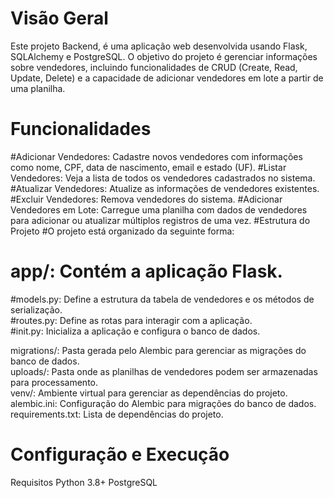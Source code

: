# Visão Geral
Este projeto Backend, é uma aplicação web desenvolvida usando Flask, SQLAlchemy e PostgreSQL. 
O objetivo do projeto é gerenciar informações sobre vendedores, incluindo funcionalidades de CRUD 
(Create, Read, Update, Delete) e a capacidade de adicionar vendedores em lote a partir de uma planilha.

# Funcionalidades
  #Adicionar Vendedores: Cadastre novos vendedores com informações como nome, CPF, data de nascimento, email e estado (UF).
  #Listar Vendedores: Veja a lista de todos os vendedores cadastrados no sistema.
  #Atualizar Vendedores: Atualize as informações de vendedores existentes.
  #Excluir Vendedores: Remova vendedores do sistema.
  #Adicionar Vendedores em Lote: Carregue uma planilha com dados de vendedores para adicionar ou atualizar múltiplos registros de uma vez.
  #Estrutura do Projeto
  #O projeto está organizado da seguinte forma:

# app/: Contém a aplicação Flask.
  #models.py: Define a estrutura da tabela de vendedores e os métodos de serialização.<br>
  #routes.py: Define as rotas para interagir com a aplicação.<br>
  #init.py: Inicializa a aplicação e configura o banco de dados.<br>
  
 migrations/: Pasta gerada pelo Alembic para gerenciar as migrações do banco de dados.<br>
 uploads/: Pasta onde as planilhas de vendedores podem ser armazenadas para processamento.<br>
 venv/: Ambiente virtual para gerenciar as dependências do projeto.<br>
 alembic.ini: Configuração do Alembic para migrações do banco de dados.<br>
 requirements.txt: Lista de dependências do projeto.<br>

# Configuração e Execução
  Requisitos
  Python 3.8+
  PostgreSQL
